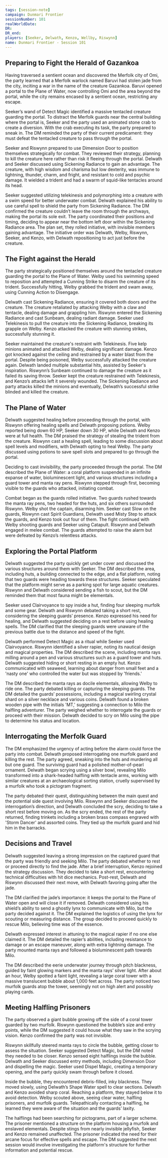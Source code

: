 ```yaml
---
tags: [session-note]
campaign: Dunmari Frontier
sessionNumber: 101
realWorldDate: 
DR: 
DR_end: 
players: [Seeker, Delwath, Kenzo, Wellby, Riswynn]
name: Dunmari Frontier - Session 101
---
```


## Preparing to Fight the Herald of Gazankoa

  

Having traversed a sentient ocean and discovered the Merfolk city of Omi, the party learned that a Merfolk warlock named Baruvi had stolen jade from the city, inciting a war in the name of the creature Gazankoa. Baruvi opened a portal to the Plane of Water, now controlling Omi and the area beyond the portal, while the city remains encased by a sentient ocean, restricting any escape.

  

Seeker’s wand of Detect Magic identified a massive tentacled creature guarding the portal. To distract the Merfolk guards near the central building where the portal is, Seeker and the party used an animated stone crab to create a diversion. With the crab executing its task, the party prepared to sneak in. The DM reminded the party of their current predicament: they must defeat the tentacled creature to pass through the portal.

  

Seeker and Riswynn prepared to use Dimension Door to position themselves strategically for combat. They reviewed their strategy, planning to kill the creature here rather than risk it fleeing through the portal. Delwath and Seeker discussed using Sickening Radiance to gain an advantage. The creature, with high wisdom and charisma but low dexterity, was immune to lightning, thunder, charm, and fright, and resistant to cold and psychic damage. It wielded a trident and had a swarm of squid-like tentacles around its head.

  

Seeker suggested utilizing telekinesis and polymorphing into a creature with a swim speed for better underwater combat. Delwath explained his ability to use careful spell to shield the party from Sickening Radiance. The DM confirmed the creature couldn’t leave the room through the archways, making the portal its sole exit. The party coordinated their positions and timing, deciding to appear near the bottom left door within the Sickening Radiance area. The plan set, they rolled initiative, with invisible members gaining advantage. The initiative order was Delwath, Welby, Riswynn, Seeker, and Kenzo, with Delwath repositioning to act just before the creature.

  

## The Fight against the Herald

  

The party strategically positioned themselves around the tentacled creature guarding the portal to the Plane of Water. Welby used his swimming speed to reposition and attempted a Cunning Strike to disarm the creature of its trident. Successfully hitting, Welby grabbed the trident and swam away, using Cunning Action to Disengage.

  

Delwath cast Sickening Radiance, ensuring it covered both doors and the creature. The creature retaliated by attacking Welby with a claw and tentacle, dealing damage and grappling him. Riswynn entered the Sickening Radiance and cast Sunbeam, dealing radiant damage. Seeker used Telekinesis to pull the creature into the Sickening Radiance, breaking its grapple on Welby. Kenzo attacked the creature with stunning strikes, successfully stunning it.

  

Seeker maintained the creature's restraint with Telekinesis. Five kelp minions animated and attacked Welby, dealing significant damage. Kenzo got knocked against the ceiling and restrained by a water blast from the portal. Despite being poisoned, Welby successfully attacked the creature again. Delwath landed multiple substantial hits, assisted by Seeker's inspiration. Riswynn’s Sunbeam continued to damage the creature as it failed its saving throw. Seeker kept the creature restrained with Telekinesis, and Kenzo’s attacks left it severely wounded. The Sickening Radiance and party attacks killed the minions and eventually, Delwath’s successful strike blinded and killed the creature.

  

## The Plane of Water

  

Delwath suggested healing before proceeding through the portal, with Riswynn offering healing spells and Delwath proposing potions. Welby reported being down 60 HP, Seeker down 30 HP, while Delwath and Kenzo were at full health. The DM praised the strategy of stealing the trident from the creature. Riswynn cast a healing spell, leading to some discussion about spell levels and modifiers, with Delwath opting to heal Welby. The party discussed using potions to save spell slots and prepared to go through the portal.

  

Deciding to cast invisibility, the party proceeded through the portal. The DM described the Plane of Water: a coral platform suspended in an infinite expanse of water, bioluminescent light, and various structures including a guard tower and manta ray pens. Riswynn stepped through first, becoming visible to the guards who attacked, initiating combat.

  

Combat began as the guards rolled initiative. Two guards rushed towards the manta ray pens, two headed for the huts, and six others surrounded Riswynn. Welby shot the captain, disarming him. Seeker cast Slow on the guards, Riswynn cast Spirit Guardians, Delwath used Misty Step to attack the guards, and Kenzo took out four of them. The fight continued with Welby shooting guards and Seeker using Catapult. Riswynn and Delwath engaged in melee combat. The guards attempted to raise the alarm but were defeated by Kenzo’s relentless attacks.

  

## Exploring the Portal Platform

  

Delwath suggested the party quickly get under cover and discussed the various structures around them with Seeker. The DM described the area, including huts, a building connected to the edge, and a flat platform, noting that two guards were heading towards these structures. Seeker speculated that the platform might serve as a parking spot for large aquatic creatures. Riswynn and Delwath considered sending a fish to scout, but the DM reminded them that most fauna might be elementals.

  

Seeker used Clairvoyance to spy inside a hut, finding four sleeping murfolk and some gear. Delwath and Riswynn debated taking a short rest, considering the sleeping guards’ presence. Kenzo expressed his need for healing, and Delwath suggested deciding on a rest before using healing spells. The DM clarified that the sleeping guards were unaware of the previous battle due to the distance and speed of the fight.

  

Delwath performed Detect Magic as a ritual while Seeker used Clairvoyance. Riswynn identified a silver rapier, noting its nautical design and magical properties. The DM described the scene, including manta rays milling around a pen and various structures such as a guard tower and huts. Delwath suggested hiding or short resting in an empty hut. Kenzo communicated with seaweed, learning about danger from small feet and a 'nasty one' who controlled the water but was stopped by 'friends.'

  

The DM described the manta rays as docile elementals, allowing Welby to ride one. The party debated killing or capturing the sleeping guards. The DM detailed the guards’ possessions, including a magical swirling crystal shard on a silver necklace and various coins. Delwath found a broken wooden pipe with the initials 'MT,' suggesting a connection to Milo the halfling adventurer. The party weighed whether to interrogate the guards or proceed with their mission. Delwath decided to scry on Milo using the pipe to determine his status and location.

  

## Interrogating the Merfolk Guard

  

The DM emphasized the urgency of acting before the alarm could force the party into combat. Delwath proposed interrogating one murfolk guard and killing the rest. The party agreed, sneaking into the huts and murdering all but one guard. The surviving guard had a polished mother-of-pearl ornament. Delwath began scrying using a silver bowl, revealing Milo transformed into a shark-headed halfling with tentacle arms, working with similar creatures at an archaeological sorting station, cruelly supervised by a murfolk who took a pictogram fragment.

  

The party debated their quest, distinguishing between the main quest and the potential side quest involving Milo. Riswynn and Seeker discussed the interrogation’s direction, and Delwath concluded the scry, deciding to take a short rest before moving on. As the scry ended, the rest of the party returned, finding trinkets including a broken brass compass engraved with 'Storm Dancer' and assorted coins. They tied up the murfolk guard and hid him in the barracks.

  

## Decisions and Travel

  

Delwath suggested leaving a strong impression on the captured guard that the party was friendly and seeking Milo. The party debated whether to rest or proceed directly to find the jade. After a brief interruption, Kenzo rejoined the strategy discussion. They decided to take a short rest, encountering technical difficulties with hit dice mechanics. Post-rest, Delwath and Riswynn discussed their next move, with Delwath favoring going after the jade.

  

The DM clarified the jade’s importance: it keeps the portal to the Plane of Water open and will close it if removed. Delwath considered using his shield’s ability to send a ghostly lynx to communicate with Milo, but the party decided against it. The DM explained the logistics of using the lynx for scouting or measuring distance. The group decided to proceed quickly to rescue Milo, believing time was of the essence.

  

Delwath expressed interest in attuning to the magical rapier if no one else claimed it. The DM detailed the rapier’s abilities, including resistance to damage or an escape maneuver, along with extra lightning damage. The party mounted manta rays and followed a bioluminescent path towards Milo.

  

The DM described the eerie underwater journey through pitch blackness, guided by faint glowing markers and the manta rays’ silver light. After about an hour, Welby spotted a faint light, revealing a large coral tower with a massive translucent bubble about 1,000 feet across. The party noticed two murfolk guards atop the tower, seemingly not on high alert and possibly playing cards.

  

## Meeting Halfling Prisoners

  

The party observed a giant bubble growing off the side of a coral tower guarded by two murfolk. Riswynn questioned the bubble’s size and entry points, while the DM suggested it could house what they saw in the scrying vision. Kenzo confirmed the party was not invisible.

  

Riswynn skillfully steered manta rays to circle the bubble, getting closer to assess the situation. Seeker suggested Detect Magic, but the DM noted they needed to be closer. Kenzo sensed eight halflings inside the bubble. Delwath and Seeker discussed entry methods, including Dimension Door and dispelling the magic. Seeker used Dispel Magic, creating a temporary opening, and the party quickly swam through before it closed.

  

Inside the bubble, they encountered debris-filled, inky blackness. They moved slowly, using Delwath’s Shape Water spell to clear sections. Delwath and Kenzo avoided sharp coral. Reaching a platform, they stayed below it to avoid detection. Welby scouted above, seeing clear water, halfling prisoners, and murfolk guards. Telepathically contacting a halfling, he learned they were aware of the situation and the guards’ laxity.

  

The halflings had been searching for pictograms, part of a larger scheme. The prisoner mentioned a structure on the platform housing a murfolk and enslaved elementals. Despite stings from nearly invisible jellyfish, Seeker and Kenzo remained unaffected. The prisoner indicated the need for their arcane focus for effective spells and escape. The DM suggested the next session would involve investigating the platform's structure for further information and potential rescue.